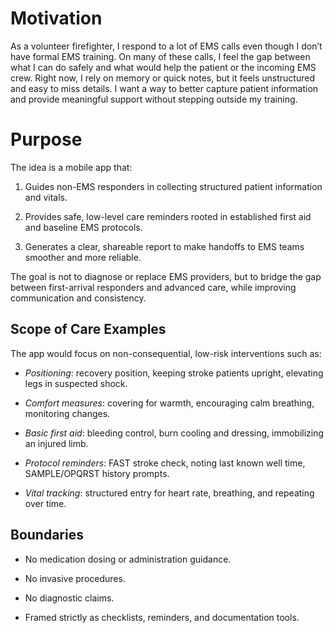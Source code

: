 # Motivation 

As a volunteer firefighter, I respond to a lot of EMS calls even though I don’t have formal EMS training. On many of these calls, I feel the gap between what I can do safely and what would help the patient or the incoming EMS crew. Right now, I rely on memory or quick notes, but it feels unstructured and easy to miss details. I want a way to better capture patient information and provide meaningful support without stepping outside my training. 

 

# Purpose 

The idea is a mobile app that: 

1. Guides non-EMS responders in collecting structured patient information and vitals. 

2. Provides safe, low-level care reminders rooted in established first aid and baseline EMS protocols. 

3. Generates a clear, shareable report to make handoffs to EMS teams smoother and more reliable. 

The goal is not to diagnose or replace EMS providers, but to bridge the gap between first-arrival responders and advanced care, while improving communication and consistency. 

 

## Scope of Care Examples 

The app would focus on non-consequential, low-risk interventions such as: 

* *Positioning*: recovery position, keeping stroke patients upright, elevating legs in suspected shock. 

* *Comfort measures*: covering for warmth, encouraging calm breathing, monitoring changes. 

* *Basic first aid*: bleeding control, burn cooling and dressing, immobilizing an injured limb. 

* *Protocol reminders*: FAST stroke check, noting last known well time, SAMPLE/OPQRST history prompts. 

* *Vital tracking*: structured entry for heart rate, breathing, and repeating over time. 

 

## Boundaries 

* No medication dosing or administration guidance. 

* No invasive procedures. 

* No diagnostic claims. 

* Framed strictly as checklists, reminders, and documentation tools. 